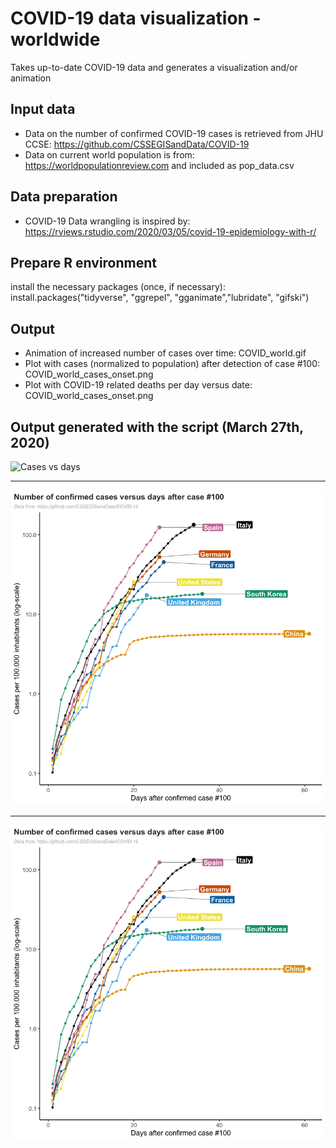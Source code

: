 # COVID-19 data visualization - worldwide

Takes up-to-date COVID-19 data and generates a visualization and/or animation

## Input data
* Data on the number of confirmed COVID-19 cases is retrieved from JHU CCSE: https://github.com/CSSEGISandData/COVID-19
* Data on current world population is from: https://worldpopulationreview.com and included as pop_data.csv

## Data preparation
* COVID-19 Data wrangling is inspired by: https://rviews.rstudio.com/2020/03/05/covid-19-epidemiology-with-r/

## Prepare R environment
install the necessary packages (once, if necessary):
install.packages("tidyverse", "ggrepel", "gganimate","lubridate", "gifski")

## Output
* Animation of increased number of cases over time: COVID_world.gif
* Plot with cases (normalized to population) after detection of case #100: COVID_world_cases_onset.png
* Plot with COVID-19 related deaths per day versus date: COVID_world_cases_onset.png


## Output generated with the script (March 27th, 2020)




![Cases vs days](https://raw.githubusercontent.com/JoachimGoedhart/COVID-19_DataViz/master/COVID-19_World/COVID_world.gif)



---


![Deaths per day](https://raw.githubusercontent.com/JoachimGoedhart/COVID-19_DataViz/master/COVID-19_World/COVID_world_cases_onset.png)


---


![Animated bars](https://raw.githubusercontent.com/JoachimGoedhart/COVID-19_DataViz/master/COVID-19_World/COVID_world_cases_onset.png)

    



	
	


